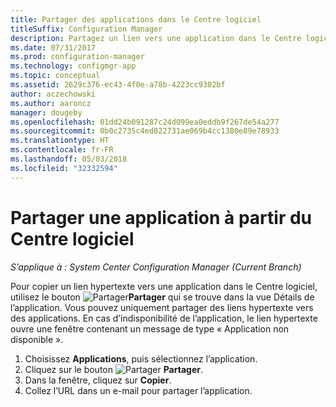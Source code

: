 ```yaml
---
title: Partager des applications dans le Centre logiciel
titleSuffix: Configuration Manager
description: Partagez un lien vers une application dans le Centre logiciel de System Center Configuration Manager.
ms.date: 07/31/2017
ms.prod: configuration-manager
ms.technology: configmgr-app
ms.topic: conceptual
ms.assetid: 2629c376-ec43-4f0e-a78b-4223cc9302bf
author: aczechowski
ms.author: aaroncz
manager: dougeby
ms.openlocfilehash: 01dd24b091287c24d099ea0eddb9f267de54a277
ms.sourcegitcommit: 0b0c2735c4ed822731ae069b4cc1380e89e78933
ms.translationtype: HT
ms.contentlocale: fr-FR
ms.lasthandoff: 05/03/2018
ms.locfileid: "32332594"
---
```

# <a name="share-an-application-from-software-center"></a>Partager une application à partir du Centre logiciel

*S’applique à : System Center Configuration Manager (Current Branch)* <!-- 1706 -->

Pour copier un lien hypertexte vers une application dans le Centre logiciel, utilisez le bouton ![Partager](media/share15.png)**Partager** qui se trouve dans la vue Détails de l’application. Vous pouvez uniquement partager des liens hypertexte vers des applications. En cas d’indisponibilité de l’application, le lien hypertexte ouvre une fenêtre contenant un message de type « Application non disponible ».

1. Choisissez **Applications**, puis sélectionnez l’application.
2. Cliquez sur le bouton ![Partager](media/share15.png) **Partager**.
3. Dans la fenêtre, cliquez sur **Copier**.
4. Collez l’URL dans un e-mail pour partager l’application.